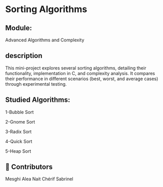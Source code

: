 # Sorting Algorithms
## Module:
Advanced Algorithms and Complexity
## description
This mini-project explores several sorting algorithms, detailing their functionality, implementation in C, and complexity analysis. It compares their performance in different scenarios (best, worst, and average cases) through experimental testing.

##  Studied Algorithms:
1-Bubble Sort

2-Gnome Sort

3-Radix Sort

4-Quick Sort

5-Heap Sort
## 👥 Contributors
Mesghi Alea
Nait Chérif Sabrinel
